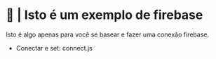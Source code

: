 # 🥥 | Isto é um exemplo de firebase
Isto é algo apenas para você se basear e fazer uma conexão firebase.

- Conectar e set: connect.js
